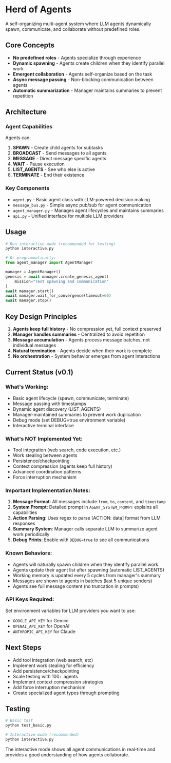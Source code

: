 # Herd of Agents

A self-organizing multi-agent system where LLM agents dynamically spawn, communicate, and collaborate without predefined roles.

## Core Concepts

- **No predefined roles** - Agents specialize through experience
- **Dynamic spawning** - Agents create children when they identify parallel work
- **Emergent collaboration** - Agents self-organize based on the task
- **Async message passing** - Non-blocking communication between agents
- **Automatic summarization** - Manager maintains summaries to prevent repetition

## Architecture

### Agent Capabilities

Agents can:
1. **SPAWN** - Create child agents for subtasks
2. **BROADCAST** - Send messages to all agents  
3. **MESSAGE** - Direct message specific agents
4. **WAIT** - Pause execution
5. **LIST_AGENTS** - See who else is active
6. **TERMINATE** - End their existence

### Key Components

- `agent.py` - Basic agent class with LLM-powered decision making
- `message_bus.py` - Simple async pub/sub for agent communication
- `agent_manager.py` - Manages agent lifecycles and maintains summaries
- `api.py` - Unified interface for multiple LLM providers

## Usage

```python
# Run interactive mode (recommended for testing)
python interactive.py

# Or programmatically:
from agent_manager import AgentManager

manager = AgentManager()
genesis = await manager.create_genesis_agent(
    mission="Test spawning and communication"
)
await manager.start()
await manager.wait_for_convergence(timeout=60)
await manager.stop()
```

## Key Design Principles

1. **Agents keep full history** - No compression yet, full context preserved
2. **Manager handles summaries** - Centralized to avoid repetition
3. **Message accumulation** - Agents process message batches, not individual messages
4. **Natural termination** - Agents decide when their work is complete
5. **No orchestration** - System behavior emerges from agent interactions

## Current Status (v0.1)

### What's Working:
- Basic agent lifecycle (spawn, communicate, terminate)
- Message passing with timestamps
- Dynamic agent discovery (LIST_AGENTS)
- Manager-maintained summaries to prevent work duplication
- Debug mode (set DEBUG=true environment variable)
- Interactive terminal interface

### What's NOT Implemented Yet:
- Tool integration (web search, code execution, etc.)
- Work stealing between agents
- Persistence/checkpointing
- Context compression (agents keep full history)
- Advanced coordination patterns
- Force interruption mechanism

### Important Implementation Notes:

1. **Message Format**: All messages include `from`, `to`, `content`, and `timestamp`
2. **System Prompt**: Detailed prompt in `AGENT_SYSTEM_PROMPT` explains all capabilities
3. **Action Parsing**: Uses regex to parse [ACTION: data] format from LLM responses
4. **Summary System**: Manager calls separate LLM to summarize agent work periodically
5. **Debug Prints**: Enable with `DEBUG=true` to see all communications

### Known Behaviors:
- Agents will naturally spawn children when they identify parallel work
- Agents update their agent list after spawning (automatic LIST_AGENTS)
- Working memory is updated every 5 cycles from manager's summary
- Messages are shown to agents in batches (last 5 unique senders)
- Agents see full message content (no truncation in prompts)

### API Keys Required:
Set environment variables for LLM providers you want to use:
- `GOOGLE_API_KEY` for Gemini
- `OPENAI_API_KEY` for OpenAI
- `ANTHROPIC_API_KEY` for Claude

## Next Steps

- Add tool integration (web search, etc)
- Implement work stealing for efficiency  
- Add persistence/checkpointing
- Scale testing with 100+ agents
- Implement context compression strategies
- Add force interruption mechanism
- Create specialized agent types through prompting

## Testing

```bash
# Basic test
python test_basic.py

# Interactive mode (recommended)
python interactive.py
```

The interactive mode shows all agent communications in real-time and provides a good understanding of how agents collaborate.

